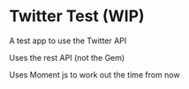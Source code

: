 Twitter Test (WIP)
==================

A test app to use the Twitter API

Uses the rest API (not the Gem)

Uses Moment js to work out the time from now
